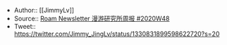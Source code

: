 - Author:: [[JimmyLv]]
- Source:: [Roam Newsletter 漫游研究所周报 #2020W48](https://roamresearch.com/#/app/Note-Tasking/page/-Q0mDFd-r)
- Tweet:: https://twitter.com/Jimmy_JingLv/status/1330831899598622720?s=20
